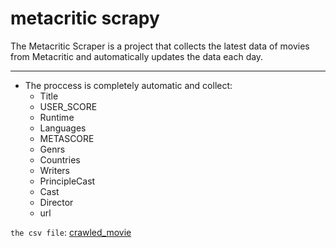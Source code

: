 # metacritic scrapy

The Metacritic Scraper is a project that collects the latest data of movies from Metacritic and automatically updates the data each day.

---
+ The proccess is completely automatic and collect:
  + Title
  + USER_SCORE
  + Runtime
  + Languages
  + METASCORE
  + Genrs
  + Countries
  + Writers
  + PrincipleCast
  + Cast
  + Director
  + url

`the csv file`: [crawled_movie](https://babakft.ir/metatric_scrapy/movie_crawler_metatric/crawler/crawler/spiders/extracted_data/crawled_movie.csv)
